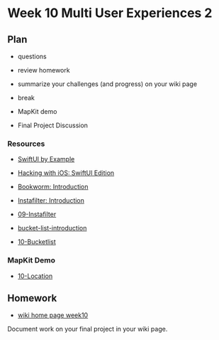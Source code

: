 # Week 10 Multi User Experiences 2

## Plan

- questions

- review homework

- summarize your challenges (and progress) on your wiki page

- break

- MapKit demo

- Final Project Discussion

### Resources

- [SwiftUI by Example](https://www.hackingwithswift.com/quick-start/swiftui)

- [Hacking with iOS: SwiftUI Edition](https://www.hackingwithswift.com/books/ios-swiftui)

- [Bookworm: Introduction](https://www.hackingwithswift.com/books/ios-swiftui/bookworm-introduction)

- [Instafilter: Introduction](https://www.hackingwithswift.com/books/ios-swiftui/instafilter-introduction)
- [09-Instafilter](https://github.com/mobilelabclass-itp/09-Instafilter)

- [bucket-list-introduction](https://www.hackingwithswift.com/books/ios-swiftui/bucket-list-introduction)
- [10-Bucketlist](https://github.com/mobilelabclass-itp/10-Bucketlist)

### MapKit Demo

- [10-Location](https://github.com/mobilelabclass-itp/10-Location)

## Homework

- [wiki home page week10](https://github.com/mobilelabclass-itp/content-2023/wiki#week-10-homework)

Document work on your final project in your wiki page.

